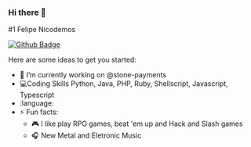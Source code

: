 ### Hi there 👋

#1 Felipe Nicodemos

[![Github Badge](https://img.shields.io/badge/-Github-000?style=flat-square&logo=Github&logoColor=white&link=https://github.com/nymalone)](https://github.com/Nicodemos305)



Here are some ideas to get you started:

- 🔭 I’m currently working on  @stone-payments 
- :computer:Coding Skills Python, Java, PHP, Ruby, Shellscript, Javascript, Typescript
- :language:
- ⚡ Fun facts: 
  - :video_game: I like play RPG games, beat 'em up and Hack and Slash games
  - :headphones: New Metal and Eletronic Music
